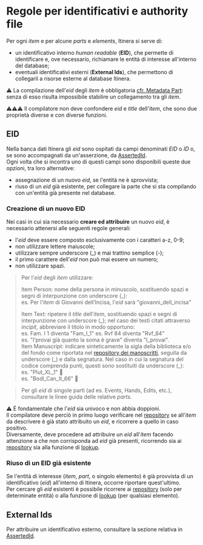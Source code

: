 # Regole per identificativi e authority file
Per ogni _item_ e per alcune _parts_ e _elements_, Itinera si serve di:
* un identificativo interno _human readable_ (**EID**), che permette di identificare e, ove necessario, richiamare le entità di interesse all'interno del database;  
* eventuali identificativi esterni (**External Ids**), che permettono di collegarli a risorse esterne al database Itinera.  

⚠️ La compilazione dell'_eid_ degli _item_ è obbligatoria [cfr. Metadata Part](Metadata_Part.md): senza di esso risulta impossibile stabilire un collegamento tra gli _item_.  

⚠️⚠️⚠️ Il compilatore non deve confondere _eid_ e _title_ dell'_item_, che sono due proprietà diverse e con diverse funzioni.

## EID
Nella banca dati Itinera gli _eid_ sono ospitati da campi denominati _EID_ o _ID_ o, se sono accompagnati da un'asserzione, da [AssertedId](Asserted_Ids_Brick.md).  
Ogni volta che si incontra uno di questi campi sono disponibili queste due opzioni, tra loro alternative:  
* assegnazione di un nuovo _eid_, se l'entità ne è sprovvista;  
* riuso di un _eid_ già esistente, per collegare la parte che si sta compilando con un'entità già presente nel database.

### Creazione di un nuovo EID

Nei casi in cui sia necessario **creare ed attribuire** un nuovo _eid_, è necessario attenersi alle seguenti regole generali:  
* l'_eid_ deve essere composto esclusivamente con i caratteri a-z, 0-9; 
* non utilizzare lettere maiuscole;  
* utilizzare sempre underscore (\_) e mai trattino semplice (-); 
* il primo carattere dell'_eid_ non può mai essere un numero;
* non utilizzare spazi. 

> Per l'_eid_ degli _item_ utilizzare:   
> 
> Item Person: nome della persona in minuscolo, sostituendo spazi e segni di interpunzione con underscore (\_):  
> es. Per l'_item_ di Giovanni dell’Incisa, l'_eid_ sarà "giovanni_dell_incisa"  
> 
> Item Text: ripetere il _title_ dell'_item_, sostituendo spazi e segni di interpunzione con underscore (\_); nel caso dei testi citati attraverso _incipit_, abbreviare il titolo in modo opportuno:  
>  es. Fam. I 1 diventa "Fam_I_1" 
>  es. Rvf 84 diventa "Rvf_84"    
>  es. "I’provai già quanto la soma è grave" diventa "I_provai".  
> Item Manuscript: indicare sinteticamente la sigla della biblioteca e/o del fondo come riportata nel [repository dei manoscritti](repository.md), seguita da underscore (\_) e dalla segnatura. Nel caso in cui la segnatura del codice comprenda punti, questi sono sostituiti da underscore (\_):  
> es. "Plut_XL_1" 🚧  
> es. "Bodl_Can_It_66" 🚧  

> Per gli _eid_ di singole parti (ad es. Events, Hands, Edits, etc.), consultare le linee guida delle relative _parts_.  

⚠️ È fondamentale che l'_eid_ sia univoco e non abbia doppioni.  
Il compilatore deve perciò in primo luogo verificare nel [repository](repository.md) se all'_item_ da descrivere è già stato attribuito un _eid_, e ricorrere a quello in caso positivo.  
Diversamente, deve procedere ad attribuire un _eid_ all'_item_ facendo attenzione a che non corrisponda ad _eid_ già presenti, ricorrendo sia ai [repository](repository.md) sia alla funzione di [lookup](lookup.md).   


### Riuso di un EID già esistente
Se l'entità di interesse (_item_, _part_, o singolo elemento) è già provvista di un identificativo (_eid_) all'interno di Itinera, occorre riportare quest'ultimo.  
Per cercare gli _eid_ esistenti è possibile ricorrere ai [repository](repository.md) (solo per determinate entità) o alla funzione di [lookup](lookup.md) (per qualsiasi elemento).   


## External Ids
Per attribuire un identificativo esterno, consultare la sezione relativa in [AssertedId](Asserted_Ids_Brick.md).
